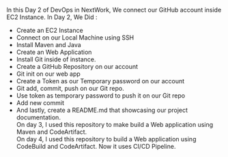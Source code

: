 In this Day 2 of DevOps in NextWork, We connect our GitHub account inside EC2 Instance.
In Day 2, We Did : 
* Create an EC2 Instance
* Connect on our Local Machine using SSH
* Install Maven and Java
* Create an Web Application
* Install Git inside of instance.
* Create a GitHub Repository on our account
* Git init on our web app
* Create a Token as our Temporary password on our account
* Git add, commit, push on our Git repo.
* Use token as temporary password to push it on our Git repo
* Add new commit
* And lastly, create a README.md that showcasing our project documentation.
<br> On day 3, I used this repository to make build a Web application using Maven and CodeArtifact.
<br> On day 4, I used this repository to build a Web application using CodeBuild and CodeArtifact. Now it uses CI/CD Pipeline.
